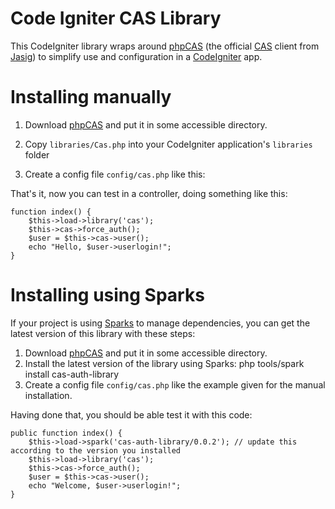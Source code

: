 Code Igniter CAS Library
========================

This CodeIgniter library wraps around [phpCAS][1] (the official [CAS](http://en.wikipedia.org/wiki/Central_Authentication_Service) client from [Jasig](http://www.jasig.org)) to simplify use and configuration in a [CodeIgniter](http://www.codeigniter.com/) app.

Installing manually
===================

1. Download [phpCAS][1] and put it in some accessible directory.
2. Copy `libraries/Cas.php` into your CodeIgniter application's `libraries` folder
3. Create a config file `config/cas.php` like this:

    <?php  if ( ! defined('BASEPATH')) exit('No direct script access allowed');
    $config['cas_server_url'] = 'https://yourserver.com/cas';
    $config['phpcas_path'] = '/path/to/phpCAS-1.3.1';
    $config['cas_disable_server_validation'] = TRUE;
    // $config['cas_debug'] = TRUE; // <--  use this to enable phpCAS debug mode

That's it, now you can test in a controller, doing something like this:

    function index() {
        $this->load->library('cas');
        $this->cas->force_auth();
        $user = $this->cas->user();
        echo "Hello, $user->userlogin!";
    }

Installing using Sparks
=======================

If your project is using [Sparks](http://getsparks.org/) to manage dependencies, you can get the latest version of this library with these steps:


1. Download [phpCAS][1] and put it in some accessible directory.
2. Install the latest version of the library using Sparks:
    php tools/spark install cas-auth-library
3. Create a config file `config/cas.php` like the example given for the manual installation.

Having done that, you should be able test it with this code:

    public function index() {
        $this->load->spark('cas-auth-library/0.0.2'); // update this according to the version you installed
        $this->load->library('cas');
        $this->cas->force_auth();
        $user = $this->cas->user();
        echo "Welcome, $user->userlogin!";
    }


[1]: https://wiki.jasig.org/display/CASC/phpCAS
